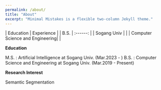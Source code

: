 ```yaml
---
permalink: /about/
title: "About"
excerpt: "Minimal Mistakes is a flexible two-column Jekyll theme."
---
```


| Education | Experience |
| B.S. | :------: |
| Sogang Univ  |          |
| Computer Science and Engineering|                        |


**Education**

 M.S. : Artificial Intelligence at Sogang Univ. (Mar.2023 - )
 B.S. : Computer Science and Engineering at Sogang Univ. (Mar.2019 - Present)

**Research Interest**

 Semantic Segmentation

